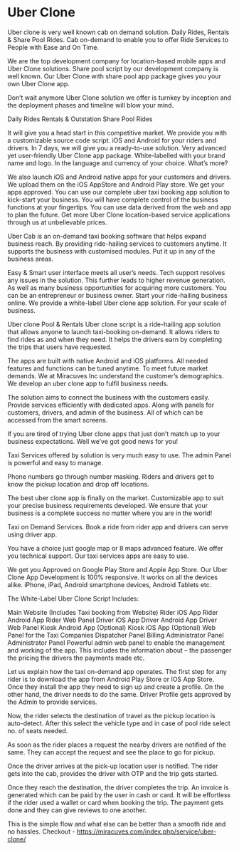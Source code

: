 # Uber Clone
Uber clone is very well known cab on demand solution. Daily Rides, Rentals & Share Pool Rides.
Cab on-demand to enable you to offer Ride Services to People with Ease and On Time.
 
We are the top development company for location-based mobile apps and Uber Clone solutions. Share pool script by our development company is well known. Our Uber Clone with share pool app package gives you your own Uber Clone app.

Don’t wait anymore Uber Clone solution we offer is turnkey by inception and the deployment phases and timeline will blow your mind.

Daily Rides
Rentals & Outstation
Share Pool Rides

It will give you a head start in this competitive market. We provide you with a customizable source code script. iOS and Android for your riders and drivers. In 7 days, we will give you a ready-to-use solution. Very advanced yet user-friendly Uber Clone app package. White-labelled with your brand name and logo. In the language and currency of your choice. What’s more?
 
We also launch iOS and Android native apps for your customers and drivers. We upload them on the iOS AppStore and Android Play store. We get your apps approved.  You can use our complete uber taxi booking app solution to kick-start your business. You will have complete control of the business functions at your fingertips. You can use data derived from the web and app to plan the future. Get more Uber Clone location-based service applications through us at unbelievable prices.
 
Uber Cab is an on-demand taxi booking software that helps expand business reach. By providing ride-hailing services to customers anytime. It supports the business with customised modules. Put it up in any of the business areas.
 
Easy & Smart user interface meets all user’s needs. Tech support resolves any issues in the solution. This further leads to higher revenue generation. As well as many business opportunities for acquiring more customers. You can be an entrepreneur or business owner. Start your ride-hailing business online. We provide a white-label Uber clone app solution. For your scale of business.

Uber clone Pool & Rentals
Uber clone script is a ride-hailing app solution that allows anyone to launch taxi-booking on-demand. It allows riders to find rides as and when they need. It helps the drivers earn by completing the trips that users have requested.

The apps are built with native Android and iOS platforms. All needed features and functions can be tuned anytime. To meet future market demands. We at Miracuves Inc understand the customer’s demographics. We develop an uber clone app to fulfil business needs.

The solution aims to connect the business with the customers easily. Provide services efficiently with dedicated apps. Along with panels for customers, drivers, and admin of the business. All of which can be accessed from the smart screens.

If you are tired of trying Uber clone apps that just don’t match up to your business expectations. Well we’ve got good news for you!

Taxi Services offered by solution is very much easy to use. The admin Panel is powerful and easy to manage.

Phone numbers go through number masking. Riders and drivers get to know the pickup location and drop off locations.

The best uber clone app is finally on the market. Customizable app to suit your precise business requirements developed. We ensure that your business is a complete success no matter where you are in the world!

Taxi on Demand Services. Book a ride from rider app and drivers can serve using driver app.

You have a choice just google map or 8 maps advanced feature. We offer you technical support. Our taxi services apps are easy to use.

We get you Approved on Google Play Store and Apple App Store. Our Uber Clone App Development is 100% responsive. It works on all the devices alike. iPhone, iPad, Android smartphone devices, Android Tablets etc.

The White-Label Uber Clone Script Includes:
 
Main Website (Includes Taxi booking from Website)
Rider iOS App
Rider Android App
Rider Web Panel
Driver iOS App
Driver Android App
Driver Web Panel
Kiosk Android App (Optional)
Kiosk iOS App (Optional)
Web Panel for the Taxi Companies
Dispatcher Panel
Billing Administrator Panel
Administrator Panel
Powerful admin web panel to enable the management and working of the app. This includes the information about –
the passenger
the pricing
the drivers
the payments made etc.

Let us explain how the taxi on-demand app operates. The first step for any rider is to download the app from Android Play Store or IOS App Store. Once they install the app they need to sign up and create a profile. On the other hand, the driver needs to do the same. Driver Profile gets approved by the Admin to provide services.

Now, the rider selects the destination of travel as the pickup location is auto-detect. After this select the vehicle type and in case of pool ride select no. of seats needed.

As soon as the rider places a request the nearby drivers are notified of the same. They can accept the request and see the place to go for pickup.

Once the driver arrives at the pick-up location user is notified. The rider gets into the cab, provides the driver with OTP and the trip gets started.

Once they reach the destination, the driver completes the trip. An invoice is generated which can be paid by the user in cash or card. It will be effortless if the rider used a wallet or card when booking the trip. The payment gets done and they can give reviews to one another.

This is the simple flow and what else can be better than a smooth ride and no hassles.
Checkout - https://miracuves.com/index.php/service/uber-clone/
